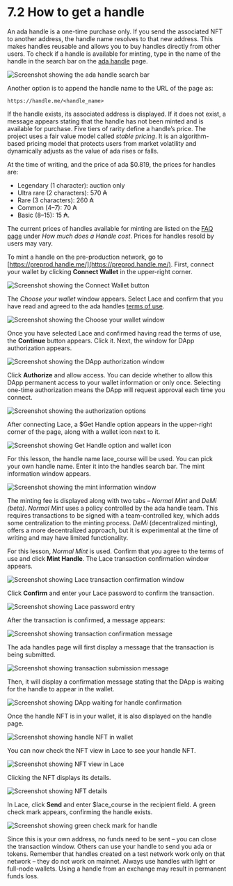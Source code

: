 # 7.2 How to get a handle

An ada handle is a one-time purchase only. If you send the associated NFT to another address, the handle name resolves to that new address. This makes handles reusable and allows you to buy handles directly from other users. To check if a handle is available for minting, type in the name of the handle in the search bar on the [ada handle](https://handle.me/) page.

![Screenshot showing the ada handle search bar](images/07-02-01.png)

Another option is to append the handle name to the URL of the page as:

```shell
https://handle.me/<handle_name> 
```

If the handle exists, its associated address is displayed. If it does not exist, a message appears stating that the handle has not been minted and is available for purchase. Five tiers of rarity define a handle’s price. The project uses a fair value model called *stable pricing*. It is an algorithm-based pricing model that protects users from market volatility and dynamically adjusts as the value of ada rises or falls.

At the time of writing, and the price of ada $0.819, the prices for handles are:

* Legendary (1 character): auction only  
* Ultra rare (2 characters): 570 ₳
* Rare (3 characters): 260 ₳
* Common (4–7): 70 ₳
* Basic (8–15): 15 ₳.  

The current prices of handles available for minting are listed on the [FAQ page](https://handle.me/#faq) under *How much does a Handle cost*. Prices for handles resold by users may vary.

To mint a handle on the pre-production network, go to [https://preprod.handle.me/](https://preprod.handle.me/). First, connect your wallet by clicking **Connect Wallet** in the upper-right corner.

![Screenshot showing the Connect Wallet button](images/07-02-02.png)

The *Choose your wallet* window appears. Select Lace and confirm that you have read and agreed to the ada handles [terms of use](https://preprod.handle.me/#tou).

![Screenshot showing the Choose your wallet window](images/07-02-03.png)

Once you have selected Lace and confirmed having read the terms of use, the **Continue** button appears. Click it. Next, the window for DApp authorization appears.

![Screenshot showing the DApp authorization window](images/07-02-04.png)

Click **Authorize** and allow access. You can decide whether to allow this DApp permanent access to your wallet information or only once. Selecting one-time authorization means the DApp will request approval each time you connect.

![Screenshot showing the authorization options](images/07-02-05.png)

After connecting Lace, a $Get Handle option appears in the upper-right corner of the page, along with a wallet icon next to it.

![Screenshot showing Get Handle option and wallet icon](images/07-02-06.png)

For this lesson, the handle name lace\_course will be used. You can pick your own handle name. Enter it into the handles search bar. The mint information window appears.

![Screenshot showing the mint information window](images/07-02-07.png)

The minting fee is displayed along with two tabs – *Normal Mint* and *DeMi (beta)*. *Normal Mint* uses a policy controlled by the ada handle team. This requires transactions to be signed with a team-controlled key, which adds some centralization to the minting process. *DeMi* (decentralized minting), offers a more decentralized approach, but it is experimental at the time of writing and may have limited functionality.

For this lesson, *Normal Mint* is used. Confirm that you agree to the terms of use and click **Mint Handle**. The Lace transaction confirmation window appears.

![Screenshot showing Lace transaction confirmation window](images/07-02-08.png)

Click **Confirm** and enter your Lace password to confirm the transaction.

![Screenshot showing Lace password entry](images/07-02-09.png)

After the transaction is confirmed, a message appears:

![Screenshot showing transaction confirmation message](images/07-02-10.png)

The ada handles page will first display a message that the transaction is being submitted.

![Screenshot showing transaction submission message](images/07-02-11.png)

Then, it will display a confirmation message stating that the DApp is waiting for the handle to appear in the wallet.

![Screenshot showing DApp waiting for handle confirmation](images/07-02-12.png)

Once the handle NFT is  in your wallet, it is also displayed on the handle page.

![Screenshot showing handle NFT in wallet](images/07-02-13.png)

You can now check the NFT view in Lace to see your handle NFT.

![Screenshot showing NFT view in Lace](images/07-02-14.png)

Clicking the NFT displays its details.

![Screenshot showing NFT details](images/07-02-15.png)

In Lace, click **Send** and enter $lace\_course in the recipient field. A green check mark appears, confirming the handle exists.

![Screenshot showing green check mark for handle](images/07-02-16.png)

Since this is your own address, no funds need to be sent – you can close the transaction window. Others can use your handle to send you ada or tokens. Remember that handles created on a test network work only on that network – they do not work on mainnet. Always use handles with light or full-node wallets. Using a handle from an exchange may result in permanent funds loss.
